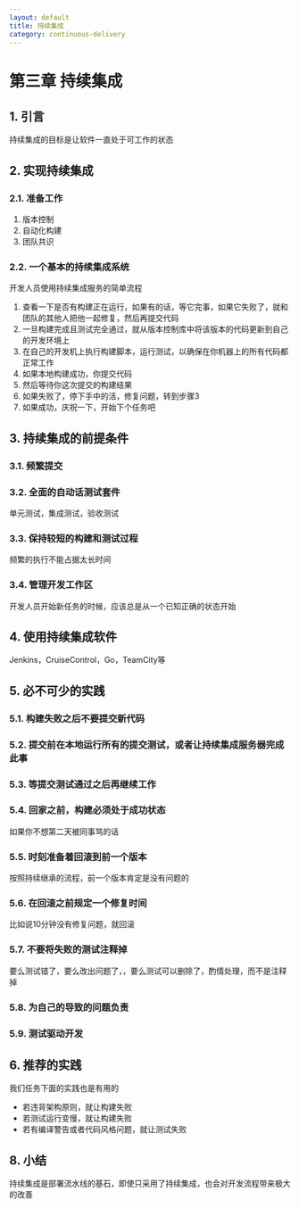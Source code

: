 ```yaml
---
layout: default
title: 持续集成
category: continuous-delivery
---
```


# 第三章 持续集成

## 1. 引言

持续集成的目标是让软件一直处于可工作的状态

## 2. 实现持续集成

### 2.1. 准备工作

1. 版本控制
2. 自动化构建
3. 团队共识

### 2.2. 一个基本的持续集成系统

开发人员使用持续集成服务的简单流程

1. 查看一下是否有构建正在运行，如果有的话，等它完事，如果它失败了，就和团队的其他人把他一起修复，然后再提交代码
2. 一旦构建完成且测试完全通过，就从版本控制库中将该版本的代码更新到自己的开发环境上
3. 在自己的开发机上执行构建脚本，运行测试，以确保在你机器上的所有代码都正常工作
4. 如果本地构建成功，你提交代码
5. 然后等待你这次提交的构建结果
6. 如果失败了，停下手中的活，修复问题，转到步骤3
7. 如果成功，庆祝一下，开始下个任务吧

## 3. 持续集成的前提条件

### 3.1. 频繁提交

### 3.2. 全面的自动话测试套件

单元测试，集成测试，验收测试

### 3.3. 保持较短的构建和测试过程

频繁的执行不能占据太长时间

### 3.4. 管理开发工作区

开发人员开始新任务的时候，应该总是从一个已知正确的状态开始

## 4. 使用持续集成软件

Jenkins，CruiseControl，Go，TeamCity等

## 5. 必不可少的实践

### 5.1. 构建失败之后不要提交新代码

### 5.2. 提交前在本地运行所有的提交测试，或者让持续集成服务器完成此事

### 5.3. 等提交测试通过之后再继续工作

### 5.4. 回家之前，构建必须处于成功状态

如果你不想第二天被同事骂的话

### 5.5. 时刻准备着回滚到前一个版本

按照持续继承的流程，前一个版本肯定是没有问题的

### 5.6. 在回滚之前规定一个修复时间

比如说10分钟没有修复问题，就回滚

### 5.7. 不要将失败的测试注释掉

要么测试错了，要么改出问题了，，要么测试可以删除了，酌情处理，而不是注释掉

### 5.8. 为自己的导致的问题负责

### 5.9. 测试驱动开发

## 6. 推荐的实践

我们任务下面的实践也是有用的

* 若违背架构原则，就让构建失败
* 若测试运行变慢，就让构建失败
* 若有编译警告或者代码风格问题，就让测试失败

## 8. 小结

持续集成是部署流水线的基石，即使只采用了持续集成，也会对开发流程带来极大的改善

